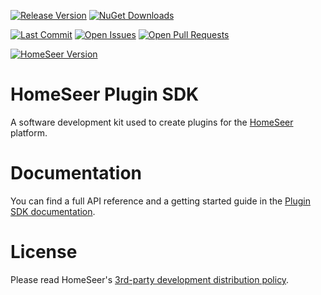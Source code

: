 [![Release Version][release-badge]][nuget-package-url]
[![NuGet Downloads][nuget-downloads]][nuget-package-url]

[![Last Commit][maintained-badge]][commits-url]
[![Open Issues][open-issues]][issues-url]
[![Open Pull Requests][open-pull-requests]][pull-requests-url]

[![HomeSeer Version][hs-version-badge]][hs-version-url]

# HomeSeer Plugin SDK
A software development kit used to create plugins for the [HomeSeer][homeseer-url] platform.

# Documentation
You can find a full API reference and a getting started guide in the [Plugin SDK documentation][plugin-sdk-docs].

# License
Please read HomeSeer's [3rd-party development distribution policy][distribution-policy].

<!-- MARKDOWN LINKS & IMAGES -->
[nuget-package-url]: https://www.nuget.org/packages/HomeSeer-PluginSDK/
[release-badge]: https://img.shields.io/nuget/v/HomeSeer-PluginSDK
[hs-version-url]: https://homeseer.com/
[hs-version-badge]: https://img.shields.io/badge/Works%20With-HS4.0.0.19-blue
[maintained-badge]: https://img.shields.io/github/last-commit/HomeSeer/Plugin-SDK
[distribution-policy]: https://homeseer.com/3rd-party-development-distribution-policy/
[hs-logo]: http://homeseer.com/images/HS4/hs4-64.png
[homeseer-url]: https://homeseer.com/
[plugin-sdk-docs]: https://docs.homeseer.com/display/HSPI
[nuget-downloads]: https://img.shields.io/nuget/dt/HomeSeer-PluginSDK
[open-issues]: https://img.shields.io/github/issues-raw/HomeSeer/Plugin-SDK
[open-pull-requests]: https://img.shields.io/github/issues-pr-raw/HomeSeer/Plugin-SDK
[issues-url]: https://github.com/HomeSeer/Plugin-SDK/issues
[pull-requests-url]: https://github.com/HomeSeer/Plugin-SDK/pulls
[commits-url]: https://github.com/HomeSeer/Plugin-SDK/commits/master
